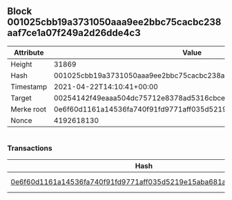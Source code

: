 ## Block 001025cbb19a3731050aaa9ee2bbc75cacbc238aaf7ce1a07f249a2d26dde4c3

Attribute | Value
--- | ---
Height | 31869
Hash | 001025cbb19a3731050aaa9ee2bbc75cacbc238aaf7ce1a07f249a2d26dde4c3
Timestamp | 2021-04-22T14:10:41+00:00
Target | 00254142f49eaaa504dc75712e8378ad5316cbcead634704b3734b6271167cc4
Merke root | 0e6f60d1161a14536fa740f91fd9771aff035d5219e15aba681aa6958c1c02ca
Nonce | 4192618130

```

```

### Transactions

Hash | Amount
--- | ---
[0e6f60d1161a14536fa740f91fd9771aff035d5219e15aba681aa6958c1c02ca](0e6f60d1161a14536fa740f91fd9771aff035d5219e15aba681aa6958c1c02ca.md) | 10.00000000 SKEPTI 
